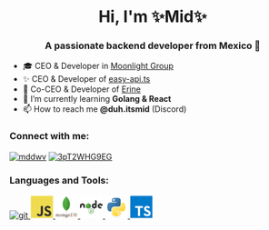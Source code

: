 <h1 align="center">Hi, I'm ✨Mid✨</h1>
<h3 align="center">A passionate backend developer from Mexico 🌮</h3>


- 🎓 CEO & Developer in [Moonlight Group](https://discord.com/invite/3pT2WHG9EG)
- ✨ CEO & Developer of [easy-api.ts](https://npmjs.com/package/easy-api.ts)
- 📖 Co-CEO & Developer of [Erine](https://npmjs.com/package/erine)
- 🌱 I’m currently learning **Golang & React**
- 📫 How to reach me **@duh.itsmid** (Discord)

<h3 align="left">Connect with me:</h3>
<p align="left">
<a href="https://twitter.com/mddwv" target="blank"><img align="center" src="https://raw.githubusercontent.com/rahuldkjain/github-profile-readme-generator/master/src/images/icons/Social/twitter.svg" alt="mddwv" height="30" width="40" /></a>
<a href="https://discord.gg/3pT2WHG9EG" target="blank"><img align="center" src="https://raw.githubusercontent.com/rahuldkjain/github-profile-readme-generator/master/src/images/icons/Social/discord.svg" alt="3pT2WHG9EG" height="30" width="40" /></a>
</p>

<h3 align="left">Languages and Tools:</h3>
<p align="left"><a href="https://git-scm.com/" target="_blank" rel="noreferrer"> <img src="https://www.vectorlogo.zone/logos/git-scm/git-scm-icon.svg" alt="git" width="40" height="40"/> </a> <a href="https://developer.mozilla.org/en-US/docs/Web/JavaScript" target="_blank" rel="noreferrer"> <img src="https://raw.githubusercontent.com/devicons/devicon/master/icons/javascript/javascript-original.svg" alt="javascript" width="40" height="40"/> </a> <a href="https://www.mongodb.com/" target="_blank" rel="noreferrer"> <img src="https://raw.githubusercontent.com/devicons/devicon/master/icons/mongodb/mongodb-original-wordmark.svg" alt="mongodb" width="40" height="40"/> </a> <a href="https://nodejs.org" target="_blank" rel="noreferrer"> <img src="https://raw.githubusercontent.com/devicons/devicon/master/icons/nodejs/nodejs-original-wordmark.svg" alt="nodejs" width="40" height="40"/> </a> <a href="https://www.python.org" target="_blank" rel="noreferrer"> <img src="https://raw.githubusercontent.com/devicons/devicon/master/icons/python/python-original.svg" alt="python" width="40" height="40"/> </a> <a href="https://www.typescriptlang.org/" target="_blank" rel="noreferrer"> <img src="https://raw.githubusercontent.com/devicons/devicon/master/icons/typescript/typescript-original.svg" alt="typescript" width="40" height="40"/> </a> </p>
